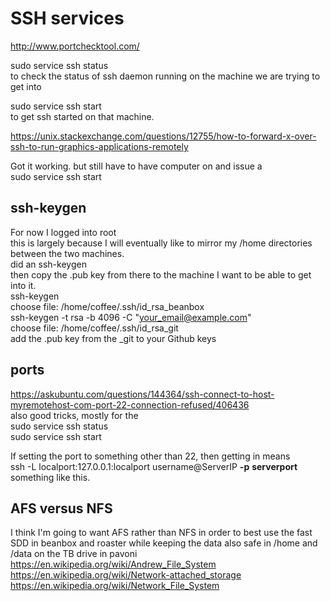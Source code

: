 # SSH services  
http://www.portchecktool.com/  

sudo service ssh status  
to check the status of ssh daemon running on the machine we are trying to get into  

sudo service ssh start  
to get ssh started on that machine.  


https://unix.stackexchange.com/questions/12755/how-to-forward-x-over-ssh-to-run-graphics-applications-remotely  

Got it working.  but still have to have computer on and issue a   
sudo service ssh start  

## ssh-keygen  
For now I logged into root  
this is largely because I will eventually like to mirror my /home directories between the two machines.  
did an ssh-keygen  
then copy the .pub key from there to the machine I want to be able to get into it.    
ssh-keygen   
choose file: /home/coffee/.ssh/id_rsa_beanbox  
ssh-keygen -t rsa -b 4096 -C "your_email@example.com"  
choose file: /home/coffee/.ssh/id_rsa_git  
add the .pub key from the _git to your Github keys  

## ports  
https://askubuntu.com/questions/144364/ssh-connect-to-host-myremotehost-com-port-22-connection-refused/406436  
also good tricks, mostly for the  
sudo service ssh status  
sudo service ssh start  

If setting the port to something other than 22, then getting in means  
ssh -L localport:127.0.0.1:localport username@ServerIP **-p** **serverport**  
something like this.  

## AFS versus NFS  
I think I'm going to want AFS rather than NFS in order to best use the fast SDD in beanbox and roaster
while keeping the data also safe in /home and /data on the TB drive in pavoni
	https://en.wikipedia.org/wiki/Andrew_File_System
	https://en.wikipedia.org/wiki/Network-attached_storage
	https://en.wikipedia.org/wiki/Network_File_System

